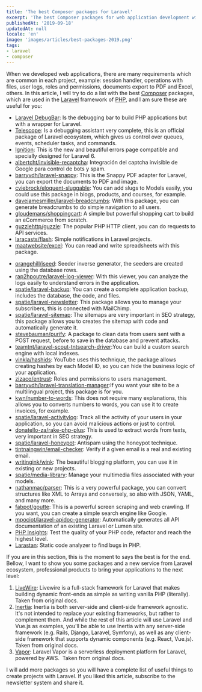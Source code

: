 ```yaml
---
title: 'The best Composer packages for Laravel'
excerpt: 'The best Composer packages for web application development with PHP and Laravel, these packages that you will use in all your projects to reach a professional level.'
publishedAt: '2019-09-18'
updatedAt: null
locale: 'en'
image: 'images/articles/best-packages-2019.png'
tags:
- laravel
- composer
---
```


When we developed web applications, there are many requirements which are common in each project, example: session handler, operations with files, user logs, roles and permissions, documents export to PDF and Excel, others. In this article, I will try to do a list with the best [Composer](https://getcomposer.org/) packages, which are used in the [Laravel](https://laravel.com/) framework of [PHP](https://php.net/), and I am sure these are useful for you:

* [Laravel DebugBar](https://github.com/barryvdh/laravel-debugbar): Is the debugging bar to build PHP applications but with a wrapper for Laravel.
* [Telescope](https://laravel.com/docs/5.8/telescope): Is a debugging assistant very complete, this is an official package of Laravel ecosystem, which gives us control over queues, events, scheduler tasks, and commands.
* [Ignition](https://github.com/facade/ignition): This is the new and beautiful errors page compatible and specially designed for Laravel 6.
* [albertcht/invisible-recaptcha](https://github.com/albertcht/invisible-recaptcha): Integración del captcha invisible de Google para control de bots y spam.
* [barryvdh/laravel-snappy](https://github.com/barryvdh/laravel-snappy): This is the Snappy PDF adapter for Laravel, you can export the documents to PDF and image.
* [cviebrock/eloquent-sluggable](https://github.com/cviebrock/eloquent-sluggable): You can add slugs to Models easily, you could use this package in blogs, products, and courses, for example.
* [davejamesmiller/laravel-breadcrumbs](https://github.com/davejamesmiller/laravel-breadcrumbs): With this package, you can generate breadcrumbs to do simple navigation to all users.
* [gloudemans/shoppingcart](https://github.com/Crinsane/LaravelShoppingcart): A simple but powerful shopping cart to build an eCommerce from scratch.
* [guzzlehttp/guzzle](http://docs.guzzlephp.org/): The popular PHP HTTP client, you can do requests to API services.
* [laracasts/flash](https://github.com/laracasts/flash): Simple notifications in Laravel projects.
* [maatwebsite/excel](https://laravel-excel.com/): You can read and write spreadsheets with this package.

<article-ad></article-ad>

* [orangehill/iseed](https://github.com/orangehill/iseed): Seeder inverse generator, the seeders are created using the database rows.
* [rap2hpoutre/laravel-log-viewer](https://github.com/rap2hpoutre/laravel-log-viewer): With this viewer, you can analyze the logs easily to understand errors in the application.
* [spatie/laravel-backup](https://github.com/spatie/laravel-backup): You can create a complete application backup, includes the database, the code, and files.
* [spatie/laravel-newsletter](https://github.com/spatie/laravel-newsletter): This package allows you to manage your subscribers, this is connected with MailChimp.
* [spatie/laravel-sitemap](https://github.com/spatie/laravel-sitemap): The sitemaps are very important in SEO strategy, this package allows you to creates the sitemap with code and automatically generate it.
* [stevebauman/purify](https://github.com/stevebauman/purify): A package to clean data from users sent with a POST request, before to save in the database and prevent attacks.
* [teamtnt/laravel-scout-tntsearch-driver](https://github.com/teamtnt/laravel-scout-tntsearch-driver):You can build a custom search engine with local indexes.
* [vinkla/hashids](https://github.com/vinkla/laravel-hashids): YouTube uses this technique, the package allows creating hashes by each Model ID, so you can hide the business logic of your application.
* [zizaco/entrust](https://github.com/Zizaco/entrust): Roles and permissions to users management.
* [barryvdh/laravel-translation-manager](https://github.com/barryvdh/laravel-translation-manager):If you want your site to be a multilingual project, this package is for you.
* [kwn/number-to-](https://github.com/kwn/number-to-words/blob/master/src/NumberToWords.php)[words](https://github.com/kwn/number-to-word): This does not require many explanations, this allows you to converts numbers to words, you can use it to create invoices, for example. 
* [spatie/laravel-activitylog](https://github.com/spatie/laravel-activitylog): Track all the activity of your users in your application, so you can avoid malicious actions or just to control.
* [donatello-za/rake-php-plus](https://github.com/Donatello-za/rake-php-plus): This is used to extract words from texts, very important in SEO strategy.
* [spatie/laravel-honeypot](https://github.com/spatie/laravel-honeypot): Antispam using the honeypot technique.
* [tintnaingwin/email-checker](https://packagist.org/packages/tintnaingwin/email-checker): Verify if a given email is a real and existing email.
* [writingink/wink](https://github.com/writingink/wink): The beautiful blogging platform, you can use it in existing or new projects.
* [spatie/media-library](https://github.com/spatie/laravel-medialibrary): Manage your multimedia files associated with your models.
* [nathanmac/parser](https://github.com/nathanmac/Parser): This is a very powerful package, you can convert structures like XML to Arrays and conversely, so also with JSON, YAML, and many more.
* [fabpot/goutte](https://packagist.org/packages/fabpot/goutte): This is a powerful screen scraping and web crawling. If you want, you can create a simple search engine like Google.
* [mpociot/laravel-apidoc-generator](https://github.com/mpociot/laravel-apidoc-generator): Automatically generates all API documentation of an existing Laravel or Lumen site.
* [PHP Insights](https://phpinsights.com/): Test the quality of your PHP code, refactor and reach the highest level.
* [Larastan](https://github.com/nunomaduro/larastan): Static code analyzer to find bugs in PHP.

If you are in this section, this is the moment to says the best is for the end. Bellow, I want to show you some packages and a new service from Laravel ecosystem, professional products to bring your applications to the next level:

1.  [LiveWire](https://livewire-framework.com/): Livewire is a full-stack framework for Laravel that makes building dynamic front-ends as simple as writing vanilla PHP (literally). Taken from original docs. 
2.  [Inertia](https://reinink.ca/articles/introducing-inertia-js): Inertia is both server-side and client-side framework agnostic. It's not intended to replace your existing frameworks, but rather to complement them. And while the rest of this article will use Laravel and Vue.js as examples, you'll be able to use Inertia with any server-side framework (e.g. Rails, Django, Laravel, Symfony), as well as any client-side framework that supports dynamic components (e.g. React, Vue.js). Taken from original docs. 
3.  [Vapor](https://vapor.laravel.com/): Laravel Vapor is a serverless deployment platform for Laravel, powered by AWS.  Taken from original docs. 

I will add more packages so you will have a complete list of useful things to create projects with Laravel. If you liked this article, subscribe to the newsletter system and share it.
